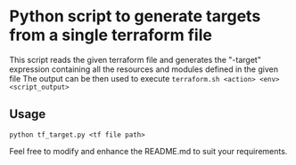 # Python script to generate targets from a single terraform file

This script reads the given terraform file and generates the "-target" expression containing all the resources and modules defined in the given file 
The output can be then used to execute `terraform.sh <action> <env> <script_output>` 

## Usage

```shell
python tf_target.py <tf file path>
```


Feel free to modify and enhance the README.md to suit your requirements.